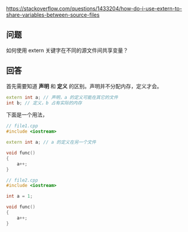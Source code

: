 <https://stackoverflow.com/questions/1433204/how-do-i-use-extern-to-share-variables-between-source-files>

## 问题

如何使用 extern 关键字在不同的源文件间共享变量？

## 回答

首先需要知道 **声明** 和 **定义** 的区别。声明并不分配内存，定义才会。

```c++
extern int a; // 声明，a 的定义可能在其它的文件
int b; // 定义，b 占有实际的内存
```

下面是一个用法，

```c++
// file1.cpp
#include <iostream>

extern int a; // a 的定义在另一个文件

void func()
{
    a++;
}
```

```c++
// file2.cpp
#include <iostream>

int a = 1;

void func()
{
    a++;
}
```

